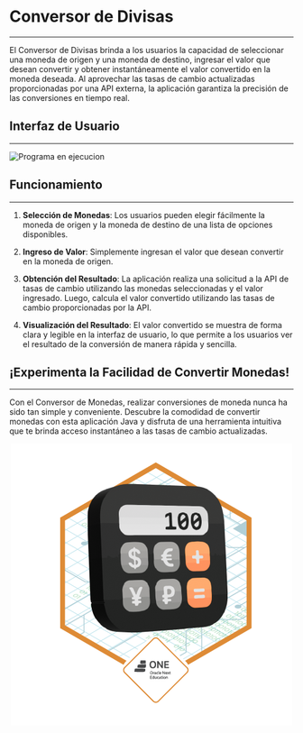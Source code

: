 # Conversor de Divisas
---

El Conversor de Divisas brinda a los usuarios la capacidad de seleccionar una moneda de origen y una moneda de destino, ingresar el valor que desean convertir y obtener instantáneamente el valor convertido en la moneda deseada. Al aprovechar las tasas de cambio actualizadas proporcionadas por una API externa, la aplicación garantiza la precisión de las conversiones en tiempo real.

## Interfaz de Usuario
---
![Programa en ejecucion](images/programa_en_ejecucion.gif)



## Funcionamiento
---
1. **Selección de Monedas**: Los usuarios pueden elegir fácilmente la moneda de origen y la moneda de destino de una lista de opciones disponibles.

2. **Ingreso de Valor**: Simplemente ingresan el valor que desean convertir en la moneda de origen.

3. **Obtención del Resultado**: La aplicación realiza una solicitud a la API de tasas de cambio utilizando las monedas seleccionadas y el valor ingresado. Luego, calcula el valor convertido utilizando las tasas de cambio proporcionadas por la API.

4. **Visualización del Resultado**: El valor convertido se muestra de forma clara y legible en la interfaz de usuario, lo que permite a los usuarios ver el resultado de la conversión de manera rápida y sencilla.

## ¡Experimenta la Facilidad de Convertir Monedas!
---
Con el Conversor de Monedas, realizar conversiones de moneda nunca ha sido tan simple y conveniente. Descubre la comodidad de convertir monedas con esta aplicación Java y disfruta de una herramienta intuitiva que te brinda acceso instantáneo a las tasas de cambio actualizadas.

<p align="center">
  <img src="images/Badge-Conversor.png" alt="Interfaz de Usuario">
</p>
